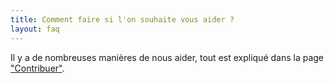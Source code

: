 ```yaml
---
title: Comment faire si l'on souhaite vous aider ?
layout: faq
---
```


Il y a de nombreuses manières de nous aider, tout est expliqué dans la page ["Contribuer"](/fr/page/contribute/).

